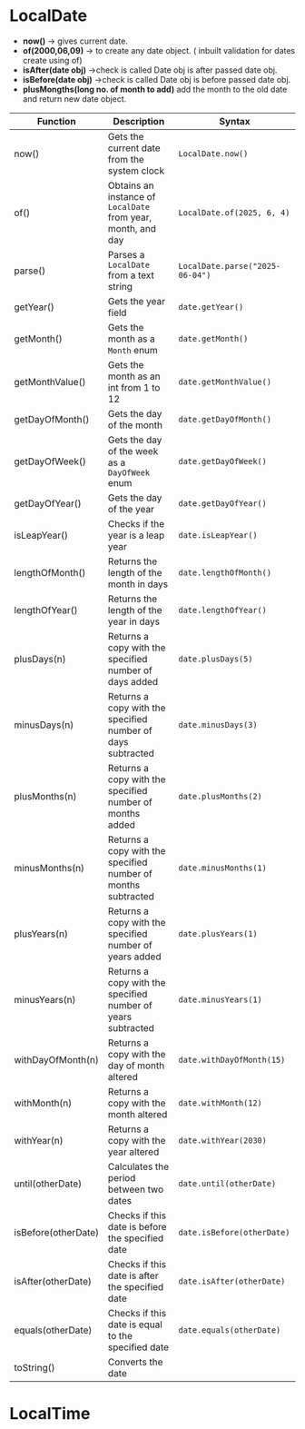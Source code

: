 # LocalDate

* **now()** -> gives current date.
* **of(2000,06,09)** -> to create any date object. ( inbuilt validation for dates create using of)
* **isAfter(date obj)**  ->check is called Date obj is after passed date obj.
* **isBefore(date obj)** ->check is called Date obj is before passed date obj.
* **plusMongths(long no. of month to add)** add the month to the old date and return new date object.

| Function            | Description                                                   | Syntax                          |
|---------------------|---------------------------------------------------------------|---------------------------------|
| now()               | Gets the current date from the system clock                   | `LocalDate.now()`               |
| of()                | Obtains an instance of `LocalDate` from year, month, and day  | `LocalDate.of(2025, 6, 4)`      |
| parse()             | Parses a `LocalDate` from a text string                       | `LocalDate.parse("2025-06-04")` |
| getYear()           | Gets the year field                                           | `date.getYear()`                |
| getMonth()          | Gets the month as a `Month` enum                              | `date.getMonth()`               |
| getMonthValue()     | Gets the month as an int from 1 to 12                         | `date.getMonthValue()`          |
| getDayOfMonth()     | Gets the day of the month                                     | `date.getDayOfMonth()`          |
| getDayOfWeek()      | Gets the day of the week as a `DayOfWeek` enum                | `date.getDayOfWeek()`           |
| getDayOfYear()      | Gets the day of the year                                      | `date.getDayOfYear()`           |
| isLeapYear()        | Checks if the year is a leap year                             | `date.isLeapYear()`             |
| lengthOfMonth()     | Returns the length of the month in days                       | `date.lengthOfMonth()`          |
| lengthOfYear()      | Returns the length of the year in days                        | `date.lengthOfYear()`           |
| plusDays(n)         | Returns a copy with the specified number of days added        | `date.plusDays(5)`              |
| minusDays(n)        | Returns a copy with the specified number of days subtracted   | `date.minusDays(3)`             |
| plusMonths(n)       | Returns a copy with the specified number of months added      | `date.plusMonths(2)`            |
| minusMonths(n)      | Returns a copy with the specified number of months subtracted | `date.minusMonths(1)`           |
| plusYears(n)        | Returns a copy with the specified number of years added       | `date.plusYears(1)`             |
| minusYears(n)       | Returns a copy with the specified number of years subtracted  | `date.minusYears(1)`            |
| withDayOfMonth(n)   | Returns a copy with the day of month altered                  | `date.withDayOfMonth(15)`       |
| withMonth(n)        | Returns a copy with the month altered                         | `date.withMonth(12)`            |
| withYear(n)         | Returns a copy with the year altered                          | `date.withYear(2030)`           |
| until(otherDate)    | Calculates the period between two dates                       | `date.until(otherDate)`         |
| isBefore(otherDate) | Checks if this date is before the specified date              | `date.isBefore(otherDate)`      |
| isAfter(otherDate)  | Checks if this date is after the specified date               | `date.isAfter(otherDate)`       |
| equals(otherDate)   | Checks if this date is equal to the specified date            | `date.equals(otherDate)`        |
| toString()          | Converts the date                                             |                                 |

# LocalTime

